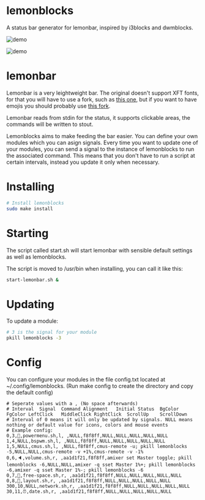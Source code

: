 # lemonblocks
A status bar generator for lemonbar, inspired by i3blocks and dwmblocks.

![demo](https://i.imgur.com/NkMaIH8.png)

![demo](https://i.imgur.com/5tAUizO.png)


# lemonbar
Lemonbar is a very leightweight bar. The original doesn't support XFT fonts, for that you will have to use a fork, such as [this one](https://aur.archlinux.org/packages/lemonbar-xft-git/), but if you want to have emojis you should probably use [this fork](https://github.com/freundTech/bar).

Lemonbar reads from stdin for the status, it supports clickable areas, the commands will be written to stout.

Lemonblocks aims to make feeding the bar easier. You can define your own modules which you can asign signals. Every time you want to update one of your modules, you can send a signal to the instance of lemonblocks to run the associated command. This means that you don't have to run a script at certain intervals, instead you update it only when necessary.

# Installing
```bash
# Install lemonblocks
sudo make install
```
# Starting

The script called start.sh will start lemonbar with sensible default settings as well as lemonblocks.

The script is moved to /usr/bin when installing, you can call it like this:
```bash
start-lemonbar.sh &
```

# Updating

To update a module:
```bash
# 3 is the signal for your module
pkill lemonblocks -3
```

# Config
You can configure your modules in the file config.txt located at ~/.config/lemonblocks. (Run make config to create the directory and copy the default config)
```
# Seperate values with a , (No space afterwards)
# Interval  Signal  Command Alignment   Initial Status  BgColor FgColor LeftClick   MiddleClick RightClick  ScrollUp    ScrollDown
# Interval of 0 means it will only be updated by signals. NULL means nothing or default value for icons, colors and mouse events
# Example config:
0,3,🍍,powermenu.sh,l, ,NULL,f8f8ff,NULL,NULL,NULL,NULL,NULL
1,4,NULL,bspwm.sh,l, ,NULL,f8f8ff,NULL,NULL,NULL,NULL,NULL
1,5,NULL,cmus.sh,l, ,NULL,f8f8ff,cmus-remote -u; pkill lemonblocks -5,NULL,NULL,cmus-remote -v +1%,cmus-remote -v -1%
0,6,🔈,volume.sh,r, ,aa1d1f21,f8f8ff,amixer set Master toggle; pkill lemonblocks -6,NULL,NULL,amixer -q sset Master 1%+; pkill lemonblocks -6,amixer -q sset Master 1%-; pkill lemonblocks -6
0,7,📁,free-space.sh,r, ,aa1d1f21,f8f8ff,NULL,NULL,NULL,NULL,NULL
0,8,🐒,layout.sh,r, ,aa1d1f21,f8f8ff,NULL,NULL,NULL,NULL,NULL
300,10,NULL,network.sh,r, ,aa1d1f21,f8f8ff,NULL,NULL,NULL,NULL,NULL
30,11,⏰,date.sh,r, ,aa1d1f21,f8f8ff,NULL,NULL,NULL,NULL,NULL
```
